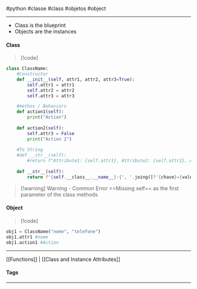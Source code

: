 #python #classe #class #objetos #object 
***
- Class is the blueprint
- Objects are the instances

#### Class
>[!code]
```python
class ClassName:
	#Constructor
	def __init__(self, attr1, attr2, attr3=True):
		self.attr1 = attr1
		self.attr2 = attr2
		self.attr3 = attr3

	#methos / Behaviors
	def action1(self):
		print("Action")
		
	def action2(self):
		self.attr3 = False
		print("Action 2")
	
	#To String
	#def __str__(self):
		#return f"Attribute1: {self.attr1}, Attribute2: {self.attr2}, Attribute3: {self.attr3}"
	
	def __str__(self):
		return f"{self.__class__.__name__}:{', '.joing([f'{chave}={valor}' for chave, valor in self.__dict__.items()])}"
```

>[!warning] Warning - Common Error
>==Missing self== as the first parameter of the class methods


#### Object
>[!code]
```python
obj1 = ClassName("nome", "telefone")
obj1.attr1 #nome
obj1.action1 #Action

```





***
[[Functions]] | [[Class and Instance Attributes]]
#### Tags
***
[^1]: [Class and Objects](https://github.com/digitalinnovationone/trilha-python-dio/tree/main/02%20-%20Programa%C3%A7%C3%A3o%20Orientada%20a%20Objetos/02%20-%20Classes%20e%20Objetos)